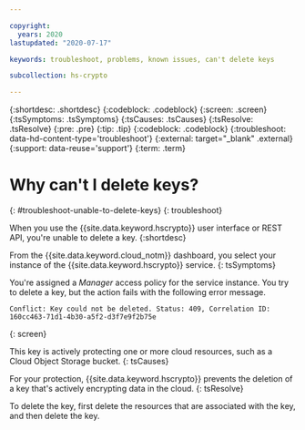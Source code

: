 ```yaml
---

copyright:
  years: 2020
lastupdated: "2020-07-17"

keywords: troubleshoot, problems, known issues, can't delete keys

subcollection: hs-crypto

---
```


{:shortdesc: .shortdesc}
{:codeblock: .codeblock}
{:screen: .screen}
{:tsSymptoms: .tsSymptoms}
{:tsCauses: .tsCauses}
{:tsResolve: .tsResolve}
{:pre: .pre}
{:tip: .tip}
{:codeblock: .codeblock}
{:troubleshoot: data-hd-content-type='troubleshoot'}
{:external: target="_blank" .external}
{:support: data-reuse='support'}
{:term: .term}

# Why can't I delete keys?
{: #troubleshoot-unable-to-delete-keys}
{: troubleshoot}

When you use the {{site.data.keyword.hscrypto}} user interface or REST API, you're unable to delete a key.
{:shortdesc}

From the {{site.data.keyword.cloud_notm}} dashboard, you select your instance of the {{site.data.keyword.hscrypto}} service.
{: tsSymptoms}

You're assigned a _Manager_ access policy for the service instance. You try to delete a key, but the action fails with the following error message.

```
Conflict: Key could not be deleted. Status: 409, Correlation ID: 160cc463-71d1-4b30-a5f2-d3f7e9f2b75e
```
{: screen}

This key is actively protecting one or more cloud resources, such as a Cloud Object Storage bucket.
{: tsCauses}

For your protection, {{site.data.keyword.hscrypto}} prevents the deletion of a key that's actively encrypting data in the cloud.
{: tsResolve}

To delete the key, first delete the resources that are associated with the key, and then delete the key.
